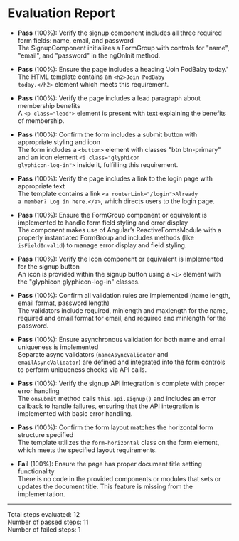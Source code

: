 # Evaluation Report

- **Pass** (100%): Verify the signup component includes all three required form fields: name, email, and password  
  The SignupComponent initializes a FormGroup with controls for "name", "email", and "password" in the ngOnInit method.

- **Pass** (100%): Ensure the page includes a heading 'Join PodBaby today.'  
  The HTML template contains an <code>&lt;h2&gt;Join PodBaby today.&lt;/h2&gt;</code> element which meets this requirement.

- **Pass** (100%): Verify the page includes a lead paragraph about membership benefits  
  A <code>&lt;p class="lead"&gt;</code> element is present with text explaining the benefits of membership.

- **Pass** (100%): Confirm the form includes a submit button with appropriate styling and icon  
  The form includes a <code>&lt;button&gt;</code> element with classes "btn btn-primary" and an icon element <code>&lt;i class="glyphicon glyphicon-log-in"&gt;</code> inside it, fulfilling this requirement.

- **Pass** (100%): Verify the page includes a link to the login page with appropriate text  
  The template contains a link <code>&lt;a routerLink="/login"&gt;Already a member? Log in here.&lt;/a&gt;</code>, which directs users to the login page.

- **Pass** (100%): Ensure the FormGroup component or equivalent is implemented to handle form field styling and error display  
  The component makes use of Angular’s ReactiveFormsModule with a properly instantiated FormGroup and includes methods (like <code>isFieldInvalid</code>) to manage error display and field styling.

- **Pass** (100%): Verify the Icon component or equivalent is implemented for the signup button  
  An icon is provided within the signup button using a <code>&lt;i&gt;</code> element with the "glyphicon glyphicon-log-in" classes.

- **Pass** (100%): Confirm all validation rules are implemented (name length, email format, password length)  
  The validators include required, minlength and maxlength for the name, required and email format for email, and required and minlength for the password.

- **Pass** (100%): Ensure asynchronous validation for both name and email uniqueness is implemented  
  Separate async validators (<code>nameAsyncValidator</code> and <code>emailAsyncValidator</code>) are defined and integrated into the form controls to perform uniqueness checks via API calls.

- **Pass** (100%): Verify the signup API integration is complete with proper error handling  
  The <code>onSubmit</code> method calls <code>this.api.signup()</code> and includes an error callback to handle failures, ensuring that the API integration is implemented with basic error handling.

- **Pass** (100%): Confirm the form layout matches the horizontal form structure specified  
  The template utilizes the <code>form-horizontal</code> class on the form element, which meets the specified layout requirements.

- **Fail** (100%): Ensure the page has proper document title setting functionality  
  There is no code in the provided components or modules that sets or updates the document title. This feature is missing from the implementation.

---

Total steps evaluated: 12  
Number of passed steps: 11  
Number of failed steps: 1